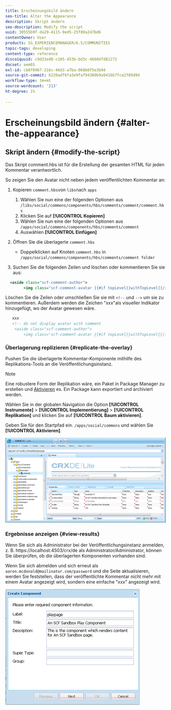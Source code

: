 ```yaml
---
title: Erscheinungsbild ändern
seo-title: Alter the Appearance
description: Skript ändern
seo-description: Modify the script
uuid: 30555b9f-da29-4115-9ed5-25f80a247bd6
contentOwner: User
products: SG_EXPERIENCEMANAGER/6.5/COMMUNITIES
topic-tags: developing
content-type: reference
discoiquuid: c9d31ed8-c105-453b-bd3c-4660dfd81272
docset: aem65
exl-id: cb8f6967-216c-46d3-a7ba-068b0f5e3b94
source-git-commit: b220adf6fa3e9faf94389b9a9416b7fca2f89d9d
workflow-type: tm+mt
source-wordcount: '213'
ht-degree: 1%

---
```


# Erscheinungsbild ändern {#alter-the-appearance}

## Skript ändern {#modify-the-script}

Das Skript comment.hbs ist für die Erstellung der gesamten HTML für jeden Kommentar verantwortlich.

So zeigen Sie den Avatar nicht neben jedem veröffentlichten Kommentar an:

1. Kopieren `comment.hbs`von `libs`nach `apps`

   1. Wählen Sie nun eine der folgenden Optionen aus `/libs/social/commons/components/hbs/comments/comment/comment.hbs`
   1. Klicken Sie auf **[!UICONTROL Kopieren]**
   1. Wählen Sie nun eine der folgenden Optionen aus `/apps/social/commons/components/hbs/comments/comment`
   1. Auswählen **[!UICONTROL Einfügen]**

1. Öffnen Sie die überlagerte `comment.hbs`

   * Doppelklicken auf Knoten `comment.hbs` in `/apps/social/commons/components/hbs/comments/comment folder`

1. Suchen Sie die folgenden Zeilen und löschen oder kommentieren Sie sie aus:

```xml
  <aside class="scf-comment-author">
        <img class="scf-comment-avatar {{#if topLevel}}withTopLevel{{/if}}" src="{{author.avatarUrl}}"></img>
```

Löschen Sie die Zeilen oder umschließen Sie sie mit `<!--` und `-->` um sie zu kommentieren. Außerdem werden die Zeichen &quot;xxx&quot;als visueller Indikator hinzugefügt, wo der Avatar gewesen wäre.

```xml
   xxx
   <!-- do not display avatar with comment
    <aside class="scf-comment-author">
        <img class="scf-comment-avatar {{#if topLevel}}withTopLevel{{/if}}" src="{{author.avatarUrl}}"></img>
```

### Überlagerung replizieren {#replicate-the-overlay}

Pushen Sie die überlagerte Kommentar-Komponente mithilfe des Replikations-Tools an die Veröffentlichungsinstanz.

>[!NOTE]
>
>Eine robustere Form der Replikation wäre, ein Paket in Package Manager zu erstellen und [Aktivieren](/help/sites-administering/package-manager.md#replicating-packages) es. Ein Package kann exportiert und archiviert werden.

Wählen Sie in der globalen Navigation die Option **[!UICONTROL Instrumente]** > **[!UICONTROL Implementierung]** > **[!UICONTROL Replikation]** und klicken Sie auf **[!UICONTROL Baum aktivieren]**.

Geben Sie für den Startpfad ein. `/apps/social/commons` und wählen Sie **[!UICONTROL Aktivieren]**.

![verify-content-template](assets/verify-content-template.png)

### Ergebnisse anzeigen {#view-results}

Wenn Sie sich als Administrator bei der Veröffentlichungsinstanz anmelden, z. B. https://localhost:4503/crx/de als Administrator/Administrator, können Sie überprüfen, ob die überlagerten Komponenten vorhanden sind.

Wenn Sie sich abmelden und sich erneut als `aaron.mcdonald@mailinator.com/password` und die Seite aktualisieren, werden Sie feststellen, dass der veröffentlichte Kommentar nicht mehr mit einem Avatar angezeigt wird, sondern eine einfache &quot;xxx&quot; angezeigt wird.

![create-template-component](assets/create-template-component.png)
